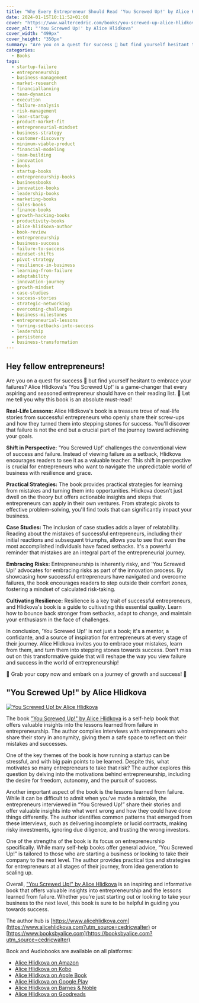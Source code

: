 ```yaml
---
title: "Why Every Entrepreneur Should Read 'You Screwed Up!' by Alice Hlidkova"
date: 2024-01-15T10:11:52+01:00
cover: "https://www.waltercedric.com/books/you-screwed-up-alice-hlidkova-composite.webp"
cover_alt: "'You Screwed Up!' by Alice Hlidkova"
cover_width: "499px"
cover_height: "350px"
summary: "Are you on a quest for success 🚀 but find yourself hesitant to embrace your failures? Alice Hlidkova's 'You Screwed Up!' is a game-changer that every aspiring and seasoned entrepreneur should have on their reading list. 📘 Let me tell you why this book is an absolute must-read!"
categories:
  - Books
tags:
  - startup-failure
  - entrepreneurship
  - business-management
  - market-research
  - financiallanning
  - team-dynamics
  - execution
  - failure-analysis
  - risk-management
  - lean-startup
  - product-market-fit
  - entrepreneurial-mindset
  - business-strategy
  - customer-discovery
  - minimum-viable-product
  - financial-modeling
  - team-building
  - innovation
  - books
  - startup-books
  - entrepreneurship-books
  - businessbooks
  - innovation-books
  - leadership-books
  - marketing-books
  - sales-books
  - finance-books
  - growth-hacking-books
  - productivity-books
  - alice-hlidkova-author
  - book-review
  - entrepreneurship
  - business-success
  - failure-to-success
  - mindset-shifts
  - pivot-strategy
  - resilience-in-business
  - learning-from-failure
  - adaptability
  - innovation-journey
  - growth-mindset
  - case-studies
  - success-stories
  - strategic-networking
  - overcoming-challenges
  - business-milestones
  - entrepreneurial-lessons
  - turning-setbacks-into-success
  - leadership
  - persistence
  - business-transformation
---
```

## Hey fellow entrepreneurs!

Are you on a quest for success 🚀 but find yourself hesitant to embrace your failures? Alice Hlidkova's 'You Screwed Up!' is a game-changer that every aspiring and seasoned entrepreneur should have on their reading list. 📘 Let me tell you why this book is an absolute must-read!

**Real-Life Lessons:**
Alice Hlidkova's book is a treasure trove of real-life stories from successful entrepreneurs who openly share their screw-ups and how they turned them into stepping stones for success. You'll discover that failure is not the end but a crucial part of the journey toward achieving your goals.

**Shift in Perspective:**
'You Screwed Up!' challenges the conventional view of success and failure. Instead of viewing failure as a setback, Hlidkova encourages readers to see it as a valuable teacher. This shift in perspective is crucial for entrepreneurs who want to navigate the unpredictable world of business with resilience and grace.

**Practical Strategies:**
The book provides practical strategies for learning from mistakes and turning them into opportunities. Hlidkova doesn't just dwell on the theory but offers actionable insights and steps that entrepreneurs can apply in their own ventures. From strategic pivots to effective problem-solving, you'll find tools that can significantly impact your business.

**Case Studies:**
The inclusion of case studies adds a layer of relatability. Reading about the mistakes of successful entrepreneurs, including their initial reactions and subsequent triumphs, allows you to see that even the most accomplished individuals have faced setbacks. It's a powerful reminder that mistakes are an integral part of the entrepreneurial journey.

**Embracing Risks:**
Entrepreneurship is inherently risky, and 'You Screwed Up!' advocates for embracing risks as part of the innovation process. By showcasing how successful entrepreneurs have navigated and overcome failures, the book encourages readers to step outside their comfort zones, fostering a mindset of calculated risk-taking.

**Cultivating Resilience:**
Resilience is a key trait of successful entrepreneurs, and Hlidkova's book is a guide to cultivating this essential quality. Learn how to bounce back stronger from setbacks, adapt to change, and maintain your enthusiasm in the face of challenges.

In conclusion, 'You Screwed Up!' is not just a book; it's a mentor, a confidante, and a source of inspiration for entrepreneurs at every stage of their journey. Alice Hlidkova invites you to embrace your mistakes, learn from them, and turn them into stepping stones towards success. Don't miss out on this transformative guide that will reshape the way you view failure and success in the world of entrepreneurship!

🔗 Grab your copy now and embark on a journey of growth and success! 🚀

## "You Screwed Up!" by Alice Hlidkova
[![You Screwed Up! by Alice Hlidkova](/books/you-screwed-up-by-alice-hlidkova-200x300.webp)](https://www.alicehlidkova.com?utm_source=cedricwalter)

The book ["You Screwed Up!" by Alice Hlidkova](https://www.alicehlidkova.com) is a self-help book that offers valuable insights into the lessons learned from failure in entrepreneurship. The author compiles interviews with entrepreneurs who share their story in anonymity, giving them a safe space to reflect on their mistakes and successes.

One of the key themes of the book is how running a startup can be stressful, and with big pain points to be learned. Despite this, what motivates so many entrepreneurs to take that risk? The author explores this question by delving into the motivations behind entrepreneurship, including the desire for freedom, autonomy, and the pursuit of success.

Another important aspect of the book is the lessons learned from failure. While it can be difficult to admit when you’ve made a mistake, the entrepreneurs interviewed in “You Screwed Up!” share their stories and offer valuable insights into what went wrong and how they could have done things differently. The author identifies common patterns that emerged from these interviews, such as delivering incomplete or lucid contracts, making risky investments, ignoring due diligence, and trusting the wrong investors.

One of the strengths of the book is its focus on entrepreneurship specifically. While many self-help books offer general advice, “You Screwed Up!” is tailored to those who are starting a business or looking to take their company to the next level. The author provides practical tips and strategies for entrepreneurs at all stages of their journey, from idea generation to scaling up.

Overall, ["You Screwed Up!" by Alice Hlidkova](https://www.alicehlidkova.com) is an inspiring and informative book that offers valuable insights into entrepreneurship and the lessons learned from failure. Whether you’re just starting out or looking to take your business to the next level, this book is sure to be helpful in guiding you towards success.

The author hub is [https://www.alicehlidkova.com](https://www.alicehlidkova.com?utm_source=cedricwalter) or [https://www.booksbyalice.com](https://booksbyalice.com?utm_source=cedricwalter)

Book and Audiobooks are available on all platforms:

* [Alice Hlidkova on Amazon](https://www.amazon.com/gp/product/B07YZVCVFG/ref=dbs_a_def_rwt_bibl_vppi_i0)
* [Alice Hlidkova on Kobo](https://www.kobo.com/us/en/ebook/pretty-girl-complex)
* [Alice Hlidkova on Apple Book](https://books.apple.com/ch/book/pretty-girl-complex/id6443674019?l=en)
* [Alice Hlidkova on Google Play](https://play.google.com/store/books/details/Alice_Hlidkova_Pretty_Girl_Complex_The_Story_of_A?id=5dWREAAAQBAJ&hl=en_GB&gl=US)
* [Alice Hlidkova on Barnes & Noble](https://www.barnesandnoble.com/w/pretty-girl-complex-alice-hlidkova/1142526943?ean=2940186597995)
* [Alice Hlidkova on Goodreads](https://www.goodreads.com/book/show/48515559-pretty-girl-complex)
